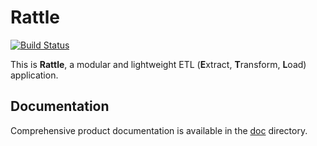 # Rattle

[![Build Status](https://travis-ci.org/yktoo/rattle.svg?branch=master)](https://travis-ci.org/yktoo/rattle)

This is **Rattle**, a modular and lightweight ETL (**E**xtract, **T**ransform, **L**oad) application.

## Documentation

Comprehensive product documentation is available in the [doc](doc/index.md) directory.
